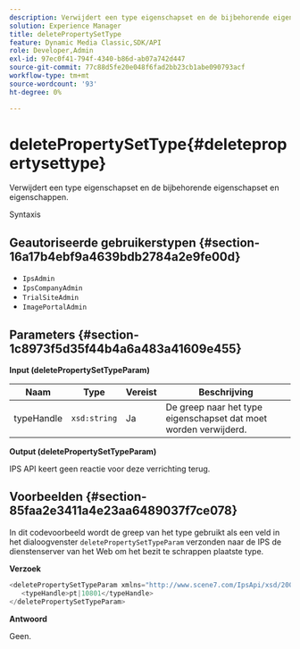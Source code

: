 ```yaml
---
description: Verwijdert een type eigenschapset en de bijbehorende eigenschapset en eigenschappen.
solution: Experience Manager
title: deletePropertySetType
feature: Dynamic Media Classic,SDK/API
role: Developer,Admin
exl-id: 97ec0f41-794f-4340-b86d-ab07a742d447
source-git-commit: 77c88d5fe20e048f6fad2bb23cb1abe090793acf
workflow-type: tm+mt
source-wordcount: '93'
ht-degree: 0%

---
```


# deletePropertySetType{#deletepropertysettype}

Verwijdert een type eigenschapset en de bijbehorende eigenschapset en eigenschappen.

Syntaxis

## Geautoriseerde gebruikerstypen {#section-16a17b4ebf9a4639bdb2784a2e9fe00d}

* `IpsAdmin`
* `IpsCompanyAdmin`
* `TrialSiteAdmin`
* `ImagePortalAdmin`

## Parameters {#section-1c8973f5d35f44b4a6a483a41609e455}

**Input (deletePropertySetTypeParam)**

| Naam | Type | Vereist | Beschrijving |
|---|---|---|---|
| typeHandle | `xsd:string` | Ja | De greep naar het type eigenschapset dat moet worden verwijderd. |

**Output (deletePropertySetTypeParam)**

IPS API keert geen reactie voor deze verrichting terug.

## Voorbeelden {#section-85faa2e3411a4e23aa6489037f7ce078}

In dit codevoorbeeld wordt de greep van het type gebruikt als een veld in het dialoogvenster `deletePropertySetTypeParam` verzonden naar de IPS de dienstenserver van het Web om het bezit te schrappen plaatste type.

**Verzoek**

```java
<deletePropertySetTypeParam xmlns="http://www.scene7.com/IpsApi/xsd/2008-01-15">
   <typeHandle>pt|10801</typeHandle>
</deletePropertySetTypeParam>
```

**Antwoord**

Geen.
